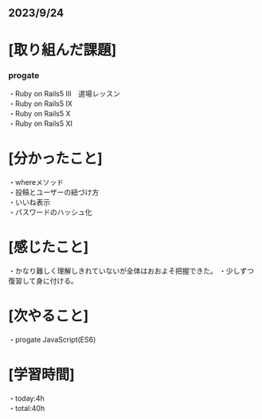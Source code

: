 ## 2023/9/24

# [取り組んだ課題]
### progate
・Ruby on Rails5 III　道場レッスン  
・Ruby on Rails5 IX  
・Ruby on Rails5 X  
・Ruby on Rails5 XI
# [分かったこと]
・whereメソッド  
・投稿とユーザーの紐づけ方  
・いいね表示  
・パスワードのハッシュ化
# [感じたこと]
・かなり難しく理解しきれていないが全体はおおよそ把握できた。
・少しずつ復習して身に付ける。
# [次やること]
・progate JavaScript(ES6) 
# [学習時間]
・today:4h  
・total:40h
